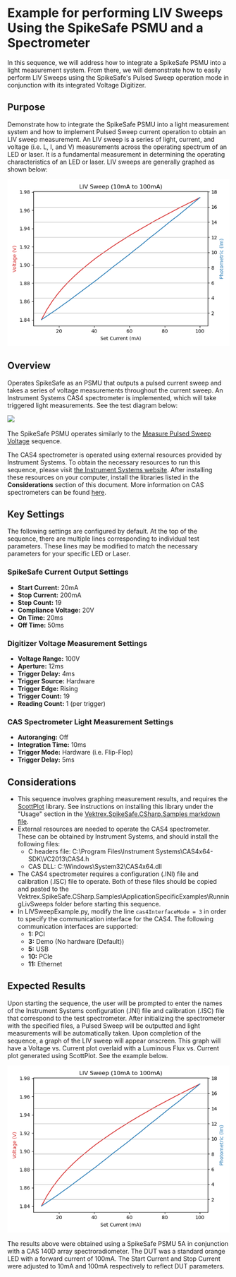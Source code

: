 # Example for performing LIV Sweeps Using the SpikeSafe PSMU and a Spectrometer

In this sequence, we will address how to integrate a SpikeSafe PSMU into a light measurement system. From there, we will demonstrate how to easily perform LIV Sweeps using the SpikeSafe's Pulsed Sweep operation mode in conjunction with its integrated Voltage Digitizer. 

## **Purpose**
Demonstrate how to integrate the SpikeSafe PSMU into a light measurement system and how to implement Pulsed Sweep current operation to obtain an LIV sweep measurement. An LIV sweep is a series of light, current, and voltage (i.e. L, I, and V) measurements across the operating spectrum of an LED or laser. It is a fundamental measurement in determining the operating characteristics of an LED or laser. LIV sweeps are generally graphed as shown below:

![](liv_sweep_graph_screenshot.png)

## Overview 
Operates SpikeSafe as an PSMU that outputs a pulsed current sweep and takes a series of voltage measurements throughout the current sweep. An Instrument Systems CAS4 spectrometer is implemented, which will take triggered light measurements. See the test diagram below:

![](liv_sweep_test_diagram.png)

The SpikeSafe PSMU operates similarly to the [Measure Pulsed Sweep Voltage](../../MakingIntegratedVoltageMeasurements/MeasurePulsedSweepVoltage) sequence. 

The CAS4 spectrometer is operated using external resources provided by Instrument Systems. To obtain the necessary resources to run this sequence, please visit [the Instrument Systems website](https://www.instrumentsystems.com/en/products/software/sdk-spectrometer/). After installing these resources on your computer, install the libraries listed in the **Considerations** section of this document. More information on CAS spectrometers can be found [here](https://www.instrumentsystems.com/en/products/spectrometers/).


## Key Settings 
The following settings are configured by default. At the top of the sequence, there are multiple lines corresponding to individual test parameters. These lines may be modified to match the necessary parameters for your specific LED or Laser.

### SpikeSafe Current Output Settings
- **Start Current:** 20mA
- **Stop Current:** 200mA
- **Step Count:** 19
- **Compliance Voltage:** 20V
- **On Time:** 20ms
- **Off Time:** 50ms

### Digitizer Voltage Measurement Settings
- **Voltage Range:** 100V
- **Aperture:** 12ms
- **Trigger Delay:** 4ms
- **Trigger Source:** Hardware
- **Trigger Edge:** Rising
- **Trigger Count:** 19 
- **Reading Count:** 1 (per trigger)

### CAS Spectrometer Light Measurement Settings
- **Autoranging:** Off
- **Integration Time:** 10ms
- **Trigger Mode:** Hardware (i.e. Flip-Flop)
- **Trigger Delay:** 5ms

## Considerations
- This sequence involves graphing measurement results, and requires the [ScottPlot](https://swharden.com/scottplot/) library. See instructions on installing this library under the "Usage" section in the [Vektrex.SpikeSafe.CSharp.Samples markdown file](/README.md#installing-scottplot).
- External resources are needed to operate the CAS4 spectrometer. These can be obtained by Instrument Systems, and should install the following files:
    - C headers file: C:\Program Files\Instrument Systems\CAS4x64-SDK\VC2013\CAS4.h
    - CAS DLL: C:\Windows\System32\CAS4x64.dll
- The CAS4 spectrometer requires a configuration (.INI) file and calibration (.ISC) file to operate. Both of these files should be copied and pasted to the Vektrex.SpikeSafe.CSharp.Samples\ApplicationSpecificExamples\RunningLivSweeps folder before starting this sequence.
- In LIVSweepExample.py, modify the line `cas4InterfaceMode = 3` in order to specify the communication interface for the CAS4. The following communication interfaces are supported:
    - **1:** PCI
    - **3:** Demo (No hardware (Default))
    - **5:** USB
    - **10:** PCIe
    - **11:** Ethernet

## Expected Results
Upon starting the sequence, the user will be prompted to enter the names of the Instrument Systems configuration (.INI) file and calibration (.ISC) file that correspond to the test spectrometer. After initializing the spectrometer with the specified files, a Pulsed Sweep will be outputted and light measurements will be automatically taken. Upon completion of the sequence, a graph of the LIV sweep will appear onscreen. This graph will have a Voltage vs. Current plot overlaid with a Luminous Flux vs. Current plot generated using ScottPlot. See the example below.

![](liv_sweep_graph_screenshot.png)

The results above were obtained using a SpikeSafe PSMU 5A in conjunction with a CAS 140D array spectroradiometer. The DUT was a standard orange LED with a forward current of 100mA. The Start Current and Stop Current were adjusted to 10mA and 100mA respectively to reflect DUT parameters.


